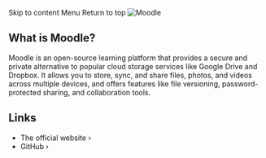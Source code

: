 Skip to content
Menu
Return to top
![Moodle](https://raw.githubusercontent.com/moodle/moodle/main/.github/moodlelogo.svg)
## What is Moodle? ​
Moodle is an open-source learning platform that provides a secure and private alternative to popular cloud storage services like Google Drive and Dropbox. It allows you to store, sync, and share files, photos, and videos across multiple devices, and offers features like file versioning, password-protected sharing, and collaboration tools.
## Links ​
  * The official website ›
  * GitHub ›


